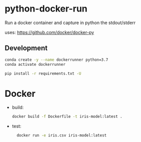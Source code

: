 # python-docker-run
Run a docker container and capture in python the stdout/stderr

uses: https://github.com/docker/docker-py

## Development

```bash
conda create -y --name dockerrunner python=3.7
conda activate dockerrunner

pip install -r requirements.txt -U
```

# Docker

- build:

  ```bash
  docker build -f Dockerfile -t iris-model:latest .
  ```

- test:

  ```bash
    docker run -e iris.csv iris-model:latest
  ```

